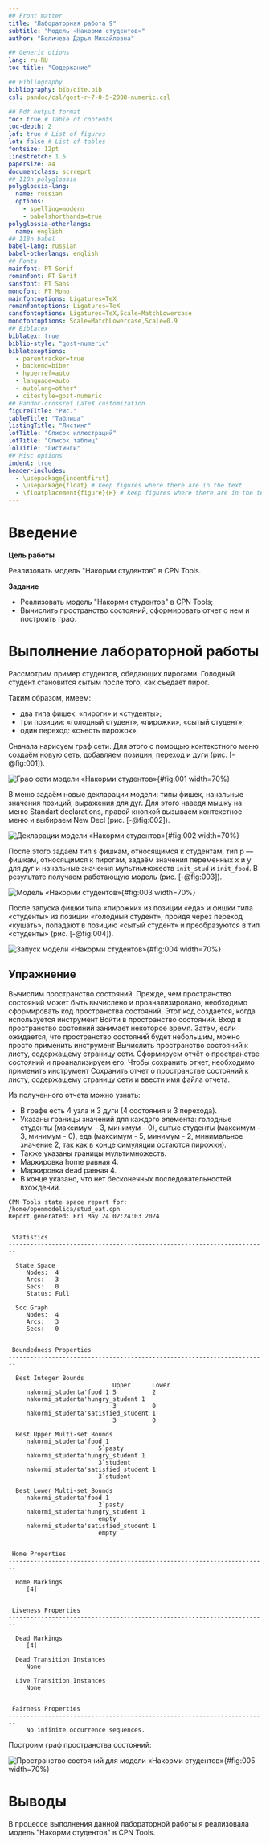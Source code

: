 ```yaml
---
## Front matter
title: "Лабораторная работа 9"
subtitle: "Модель «Накорми студентов»"
author: "Беличева Дарья Михайловна"

## Generic otions
lang: ru-RU
toc-title: "Содержание"

## Bibliography
bibliography: bib/cite.bib
csl: pandoc/csl/gost-r-7-0-5-2008-numeric.csl

## Pdf output format
toc: true # Table of contents
toc-depth: 2
lof: true # List of figures
lot: false # List of tables
fontsize: 12pt
linestretch: 1.5
papersize: a4
documentclass: scrreprt
## I18n polyglossia
polyglossia-lang:
  name: russian
  options:
	- spelling=modern
	- babelshorthands=true
polyglossia-otherlangs:
  name: english
## I18n babel
babel-lang: russian
babel-otherlangs: english
## Fonts
mainfont: PT Serif
romanfont: PT Serif
sansfont: PT Sans
monofont: PT Mono
mainfontoptions: Ligatures=TeX
romanfontoptions: Ligatures=TeX
sansfontoptions: Ligatures=TeX,Scale=MatchLowercase
monofontoptions: Scale=MatchLowercase,Scale=0.9
## Biblatex
biblatex: true
biblio-style: "gost-numeric"
biblatexoptions:
  - parentracker=true
  - backend=biber
  - hyperref=auto
  - language=auto
  - autolang=other*
  - citestyle=gost-numeric
## Pandoc-crossref LaTeX customization
figureTitle: "Рис."
tableTitle: "Таблица"
listingTitle: "Листинг"
lofTitle: "Список иллюстраций"
lotTitle: "Список таблиц"
lolTitle: "Листинги"
## Misc options
indent: true
header-includes:
  - \usepackage{indentfirst}
  - \usepackage{float} # keep figures where there are in the text
  - \floatplacement{figure}{H} # keep figures where there are in the text
---
```


# Введение

**Цель работы**

Реализовать модель "Накорми студентов" в CPN Tools.

**Задание**

- Реализовать модель "Накорми студентов" в CPN Tools;
- Вычислить пространство состояний, сформировать отчет о нем и построить граф.

# Выполнение лабораторной работы

Рассмотрим пример студентов, обедающих пирогами. Голодный студент становится сытым после того, как съедает пирог.

Таким образом, имеем:
- два типа фишек: «пироги» и «студенты»;
- три позиции: «голодный студент», «пирожки», «сытый студент»;
- один переход: «съесть пирожок».

Сначала нарисуем граф сети. Для этого с помощью контекстного меню создаём новую
сеть, добавляем позиции, переход и дуги (рис. [-@fig:001]).

![Граф сети модели «Накорми студентов»](image/1.png){#fig:001 width=70%}

В меню задаём новые декларации модели: типы фишек, начальные значения
позиций, выражения для дуг. Для этого наведя мышку на меню Standart declarations,
правой кнопкой вызываем контекстное меню и выбираем New Decl (рис. [-@fig:002]).

![Декларации модели «Накорми студентов»](image/2.png){#fig:002 width=70%}

После этого задаем тип s фишкам, относящимся к студентам, тип p — фишкам,
относящимся к пирогам, задаём значения переменных x и y для дуг и начальные
значения мультимножеств `init_stud` и `init_food`. В результате получаем работающую модель (рис. [-@fig:003]).

![Модель «Накорми студентов»](image/3.png){#fig:003 width=70%}

После запуска фишки типа «пирожки» из позиции «еда» и фишки типа «студенты» из позиции «голодный студент», пройдя через переход «кушать», попадают
в позицию «сытый студент» и преобразуются в тип «студенты» (рис. [-@fig:004]).

![Запуск модели «Накорми студентов»](image/4.png){#fig:004 width=70%}

## Упражнение

Вычислим пространство состояний. Прежде, чем пространство состояний может быть вычислено и проанализировано, необходимо сформировать код пространства состояний. Этот код создается, когда используется инструмент Войти в пространство состояний. Вход в пространство состояний занимает некоторое время. Затем, если ожидается, что пространство состояний будет небольшим, можно просто применить инструмент Вычислить пространство состояний к листу, содержащему страницу сети. Сформируем отчёт о пространстве состояний и проанализируем его.  Чтобы сохранить отчет, необходимо применить инструмент Сохранить отчет о пространстве состояний к листу, содержащему страницу сети и ввести имя файла отчета.

Из полученного отчета можно узнать:

- В графе есть 4 узла и 3 дуги (4 состояния и 3 перехода).
- Указаны границы значений для каждого элемента: голодные студенты (максимум - 3, минимум - 0), сытые студенты (максимум - 3, минимум - 0), еда (максимум - 5, минимум - 2, минимальное значение 2, так как в конце симуляции остаются пирожки).
- Также указаны границы мультимножеств.
- Маркировка home равная 4.
- Маркировка dead равная 4.
- В конце указано, что нет бесконечных последовательностей вхождений.


```
CPN Tools state space report for:
/home/openmodelica/stud_eat.cpn
Report generated: Fri May 24 02:24:03 2024


 Statistics
------------------------------------------------------------------------

  State Space
     Nodes:  4
     Arcs:   3
     Secs:   0
     Status: Full

  Scc Graph
     Nodes:  4
     Arcs:   3
     Secs:   0


 Boundedness Properties
------------------------------------------------------------------------

  Best Integer Bounds
                             Upper      Lower
     nakormi_studenta'food 1 5          2
     nakormi_studenta'hungry_student 1
                             3          0
     nakormi_studenta'satisfied_student 1
                             3          0

  Best Upper Multi-set Bounds
     nakormi_studenta'food 1
                         5`pasty
     nakormi_studenta'hungry_student 1
                         3`student
     nakormi_studenta'satisfied_student 1
                         3`student

  Best Lower Multi-set Bounds
     nakormi_studenta'food 1
                         2`pasty
     nakormi_studenta'hungry_student 1
                         empty
     nakormi_studenta'satisfied_student 1
                         empty


 Home Properties
------------------------------------------------------------------------

  Home Markings
     [4]


 Liveness Properties
------------------------------------------------------------------------

  Dead Markings
     [4]

  Dead Transition Instances
     None

  Live Transition Instances
     None


 Fairness Properties
------------------------------------------------------------------------
     No infinite occurrence sequences.
```

Построим граф пространства состояний:

![ Пространство состояний для модели «Накорми студентов»](image/5.png){#fig:005 width=70%}

# Выводы

В процессе выполнения данной лабораторной работы я реализовала модель "Накорми студентов" в CPN Tools.
